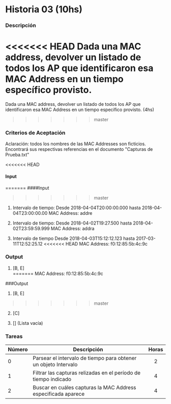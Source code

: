 # Historia 03 (10hs)

### Descripción

<<<<<<< HEAD
Dada una MAC address, devolver un listado de todos los AP que identificaron esa MAC Address en un tiempo específico provisto.
=======
Dada una MAC address, devolver un listado de todos los AP que identificaron esa MAC Address en un tiempo específico provisto. (4hs)
>>>>>>> master

### Criterios de Aceptación

Aclaración: todos los nombres de las MAC Addresses son ficticios. Encontrará sus respectivas referencias en el documento "Capturas de Prueba.txt"

<<<<<<< HEAD
#### Input
=======
####Input
>>>>>>> master

1) Intervalo de tiempo: Desde 2018-04-04T20:00:00.000 hasta 2018-04-04T23:00:00.00 
MAC Address: addre 
	
2) Intervalo de tiempo: Desde 2018-04-02T19:27.500 hasta 2018-04-02T23:59:59.999 
MAC Address: addra

3) Intervalo de tiempo Desde 2018-04-03T15:12:12.123 hasta 2017-03-11T12:52:25.12
<<<<<<< HEAD
MAC Address: f0:12:85:5b:4c:9c  

### Output

1) [B, E]   
=======
MAC Address: f0:12:85:5b:4c:9c

###Output

1) [B, E] 
>>>>>>> master

2) [C]

3) [] (Lista vacía)

### Tareas

| Número | Descripción | Horas | 
| ------ | ------ | :------: |
| 0 | Parsear el intervalo de tiempo para obtener un objeto Intervalo | 2 |
| 1 | Filtrar las capturas relizadas en el período de tiempo indicado | 4 |
| 2 | Buscar en cuáles capturas la MAC Address especificada aparece | 4 |

